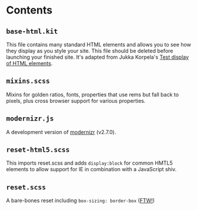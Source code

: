 # Contents
## `base-html.kit`
This file contains many standard HTML elements and allows you to see how they display as you style your site. This file should be deleted before launching your finished site. It's adapted from Jukka Korpela's [Test display of HTML elements](http://www.cs.tut.fi/~jkorpela/www/testel.html).

## `mixins.scss`
Mixins for golden ratios, fonts, properties that use rems but fall back to pixels, plus cross browser support for various properties.

## `modernizr.js`
A development version of [modernizr](http://modernizr.com) (v2.7.0).

## `reset-html5.scss`
This imports reset.scss and adds `display:block` for common HMTL5 elements to allow support for IE in combination with a JavaScript shiv.

## `reset.scss`
A bare-bones reset including `box-sizing: border-box` ([FTW!](http://www.paulirish.com/2012/box-sizing-border-box-ftw/))

